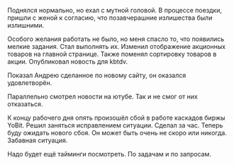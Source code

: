 Поднялся нормально, но ехал с мутной головой. В процессе поездки, пришли с женой к согласию, что позавчерашние излишества были излишними.

Особого желания работать не было, но меня спасло то, что появились мелкие задания. Стал выполнять их.
Изменил отображение акционных товаров на главной странице. Также поменял сортировку товаров в акции.
Опубликовал новость для kbtdv.

Показал Андрею сделанное по новому сайту, он оказался удовлетворён.

Параллельно смотрел новости на ютубе. Так и не смог от них отказаться.

К концу рабочего дня опять произошёл сбой в работе каскадов биржы YoBit. Решил заняться исправлением ситуации.
Сделал за час.
Теперь буду ожидать нового сбоя. Он может быть очень не скоро или никогда. Забавная ситуация.

Надо будет ещё тайминги посмотреть.
По задачам и по запросам.